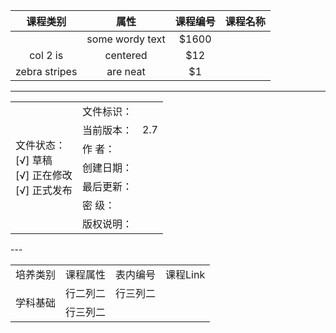 |    课程类别    |    属性    |    课程编号    |    课程名称    |
| :------------:|:----------:|:-------------:|:---------------|
|       | some wordy text | $1600 |
| col 2 is      | centered        |   $12 |
| zebra stripes | are neat        |    $1 |

---

<table>
<tr>
    <td rowspan="7"> 文件状态：<br/>
        [√] 草稿<br/>
        [√] 正在修改<br/>
        [√] 正式发布 </td>
    <td>文件标识：</td>
    <td> </td>
</tr>
<tr>
    <td>当前版本：</td>
    <td>2.7</td>
</tr>
<tr>
    <td>作    者：</td>
    <td></td>
</tr>
<tr>
    <td>创建日期：</td>
    <td></td>
</tr>
<tr>
    <td>最后更新：</td>
    <td></td>
</tr>
<tr>
    <td>密    级：</td>
    <td></td>
</tr>
<tr>
    <td>版权说明：</td>
    <td></td>
</tr>
</table>
---
<table>
    <tr>
        <td>培养类别</td>
        <td>课程属性</td>
        <td>表内编号</td>
        <td>课程Link</td>
   </tr>
    <tr>
        <td rowspan="6">学科基础</td>    
        <td >行二列二</td>
        <td >行三列二</td>
    </tr>
    <tr>
        <td >行三列二</td>
    </tr>
</table>
